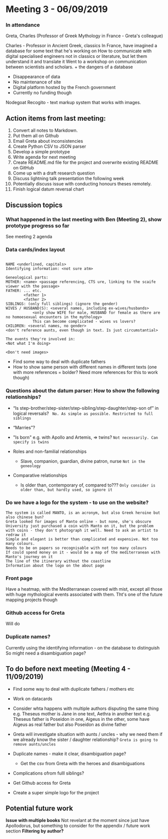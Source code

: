 #  Meeting 3 - 06/09/2019

### In attendance
Greta, Charles (Professor of Greek Mythology in France - Greta's colleague)

Charles - Professor in Ancient Greek, classics
In France, have imagined a database for some text that he's working on
How to communicate with digital specialised engineers not in classics or literature, but let them understand it and translate it 
Went to a workshop on communication between scientists and scholars. + the dangers of a database
- Disappearance of data
- No maintenance of site
- Digital platform hosted by the French government
- Currently no funding though

Nodegoat
Recogito - text markup system that works with images.



## Action items from last meeting:
1. Convert all notes to Markdown.
2. Put them all on Github
3. Email Greta about inconsistencies
4. Create Python CSV to JSON parser
5. Develop a simple prototype
6. Write agenda for next meeting
7. Create README.md file for the project and overwrite existing README on GitHub
8. Come up with a draft research question
9. Discuss lightning talk presentation the following week
10. Potentially discuss issue with conducting honours theses remotely.
11. Finish logical datum reversal chart


## Discussion topics

### What happened in the last meeting with Ben (Meeting 2), show prototype progress so far
See meeting 2 agenda

### Data cards/index layout
```

NAME <underlined, capitals>
Identifying information: <not sure atm>

Geneological parts:
MOTHER: <name> <passage referencing, CTS ure, linking to the scaife viewer with the passage>
FATHER: ... etc.
        <father 1>
        <father 2>
SIBLINGS: (only full siblings) (ignore the gender)
WIVES / HUSBAND(S): <several names, including ex-wives/husbands>
            <only show WIFE for male, HUSBAND for female as there are no homoesexual encounters in the mythology>
            This can become complicated - wives vs lovers?
CHILDREN: <several names, no gender>
<don't reference aunts, even though in text. Is just circumstantial>

The events they're involved in:
<Not what I'm doing>

<Don't need images>
```
* Find some way to deal with duplicate fathers
* How to show same person with different names in different texts (one with more references = bolder? Need more references for this to work though)

### Questions about the datum parser: How to show the following relationships?
* “Is step-brother/step-sister/step-sibling/step-daughter/step-son of” in logical reversals?
``` No. As simple as possible. Restricted to full siblings```

* “Marries”?
* "Is born" e.g. with Apollo and Artemis, => twins? ``` Not necessarily. Can specify is twins ```
* Roles and non-familial relationships
    * Slave, companion, guardian, divine patron, nurse    ```Not in the geneology```
* Comparative relationships
    * Is older than, contemporary of, compared to??? ``` Only consider is older than, but hardly used, so ignore it ```
    
### Do we have a logo for the system - to use on the website?
``` No designs whatsoever
The system is called MANTO, is an acronym, but also Greek heroine but also chinese bun?
Greta looked for images of Manto online - but none, she's obscure
University just purchased a coin with Manto on it, but the problem with coins - they don't photograph it well. Need to ask an artist to redraw it
Simple and elegant is better than complicated and expensive. Not too many colours.
Needs to be on papers so recognisable with not too many colours
If could spend money on it - would be a map of the mediterranean with Manto's journey on it
The line of the itinerary without the coastline
Information about the logo on the about page
```
### Front page
Have a heatmap, with the Mediterranean covered with mist, except all those with huge mythological events associated with them.
Tht's one of the future mapping projects though

### Github access for Greta 
Will do

### Duplicate names?
Currently using the identifying information - on the database to distinguish 
So might need a disambiguation page?

## To do before next meeting (Meeting 4 - 11/09/2019)
* Find some way to deal with duplicate fathers / mothers etc
* Work on datacards
* Consider whta happens with multiple authors disputing the same thing
    e.g. Theseus mother is Jane in one text, Aethra in another text
    e.g. Theseus father is Poseidon in one, Aigeus in the other, some have Aigeus as real father but also Poseidon as divine father

* Greta will investigate situation with aunts / uncles - why we need them if we already know the sister / daughter relationship? ``` Greta is going to remove aunts/uncles ```
* Duplicate names - make it clear, disambiguation page?    
    * Get the csv from Greta with the heroes and disambiguations
* Complications ofrom fulll siblings? 

* Get Github access for Greta

* Create a super simple logo for the project

## Potential future work
**Issue with multiple books**
Not revelant at the moment since just have Apollodorus, but something to consider for the appendix / future work section
**Filtering by author?**


